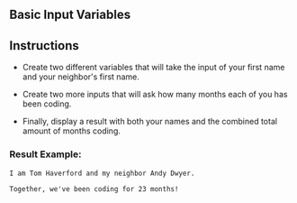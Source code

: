 ## Basic Input Variables

## Instructions

* Create two different variables that will take the input of your first name and your neighbor's first name.

* Create two more inputs that will ask how many months each of you has been coding.

* Finally, display a result with both your names and the combined total amount of months coding.

### Result Example:

`I am Tom Haverford and my neighbor Andy Dwyer.`

`Together, we've been coding for 23 months!`